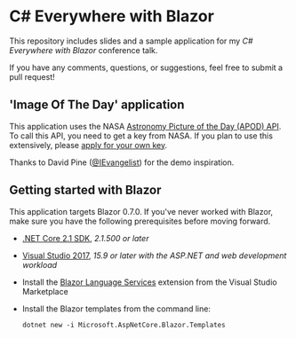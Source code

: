 # C# Everywhere with Blazor #
This repository includes slides and a sample application for my *C# Everywhere with Blazor* conference talk.

If you have any comments, questions, or suggestions, feel free to submit a pull request!

## 'Image Of The Day' application ##

This application uses the NASA [Astronomy Picture of the Day (APOD) API](https://api.nasa.gov/api.html#apod). To call this API, you need to get a key from NASA. If you plan to use 
this extensively, please [apply for your own key](https://api.nasa.gov/index.html#apply-for-an-api-key).

Thanks to David Pine ([@IEvangelist](https://github.com/IEvangelist)) for the demo inspiration.

## Getting started with Blazor ##
This application targets Blazor 0.7.0. If you've never worked with Blazor, make sure you have the following prerequisites before moving forward.
* [.NET Core 2.1 SDK](https://go.microsoft.com/fwlink/?linkid=873092), *2.1.500 or later*
* [Visual Studio 2017](https://go.microsoft.com/fwlink/?linkid=873092), *15.9 or later with the ASP.NET and web development workload*
* Install the [Blazor Language Services](https://marketplace.visualstudio.com/items?itemName=aspnet.blazor) extension from the Visual Studio Marketplace
* Install the Blazor templates from the command line:

    ```
    dotnet new -i Microsoft.AspNetCore.Blazor.Templates
    ```

